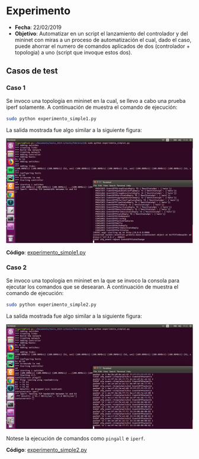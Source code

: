 # Experimento #

* **Fecha**: 22/02/2019
* **Objetivo**: Automatizar en un script el lanzamiento del controlador y del mininet con miras a un proceso de automatización el cual, dado el caso, puede ahorrar el numero de comandos aplicados de dos (controlador + topologia) a uno (script que invoque estos dos). 

## Casos de test ##

### Caso 1 ###
Se invoco una topologia en mininet en la cual, se llevo a cabo una prueba iperf solamente. A continuación de muestra el comando de ejecución:

```bash
sudo python experimento_simple1.py
```
La salida mostrada fue algo similar a la siguiente figura:

![experimento1](consola_experimento1.png)


**Código**: [experimento_simple1.py](experimento_simple1.py)

### Caso 2 ###
Se invoco una topologia en mininet en la que se invoco la consola para ejecutar los comandos que se desearan. A continuación de muestra el comando de ejecución:

```bash
sudo python experimento_simple2.py
```
La salida mostrada fue algo similar a la siguiente figura:

![experimento2](consola_experimento2.png)

Notese la ejecución de comandos como ```pingall``` e ```iperf```.

**Código**: [experimento_simple2.py](experimento_simple2.py)